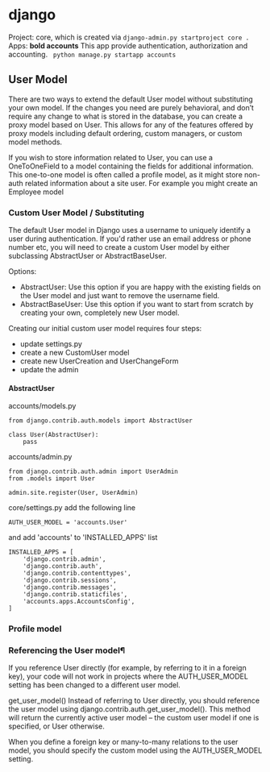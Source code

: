 # django
Project: 
core, which is created via ```django-admin.py startproject core .```
Apps:
**bold accounts**
    This app provide authentication, authorization and accounting.
    ``` python manage.py startapp accounts```

## User Model
There are two ways to extend the default User model without substituting your own model. If the changes you need are purely behavioral, and don’t require any change to what is stored in the database, you can create a proxy model based on User. This allows for any of the features offered by proxy models including default ordering, custom managers, or custom model methods.

If you wish to store information related to User, you can use a OneToOneField to a model containing the fields for additional information. This one-to-one model is often called a profile model, as it might store non-auth related information about a site user. For example you might create an Employee model

### Custom User Model / Substituting

The default User model in Django uses a username to uniquely identify a user during authentication. If you'd rather use an email address or phone number etc, you will need to create a custom User model by either subclassing AbstractUser or AbstractBaseUser.

Options:

* AbstractUser: Use this option if you are happy with the existing fields on the User model and just want to remove the username field.
* AbstractBaseUser: Use this option if you want to start from scratch by creating your own, completely new User model.

Creating our initial custom user model requires four steps:

* update settings.py
* create a new CustomUser model
* create new UserCreation and UserChangeForm
* update the admin

#### AbstractUser

accounts/models.py
```
from django.contrib.auth.models import AbstractUser

class User(AbstractUser):
    pass
```

accounts/admin.py
```from django.contrib import admin
from django.contrib.auth.admin import UserAdmin
from .models import User

admin.site.register(User, UserAdmin)
```
core/settings.py
add the following line

```
AUTH_USER_MODEL = 'accounts.User'
```
and add 'accounts' to 'INSTALLED_APPS' list
```
INSTALLED_APPS = [
    'django.contrib.admin',
    'django.contrib.auth',
    'django.contrib.contenttypes',
    'django.contrib.sessions',
    'django.contrib.messages',
    'django.contrib.staticfiles',
    'accounts.apps.AccountsConfig',
]
```
### Profile model

### Referencing the User model¶
If you reference User directly (for example, by referring to it in a foreign key), your code will not work in projects where the AUTH_USER_MODEL setting has been changed to a different user model.

get_user_model()
Instead of referring to User directly, you should reference the user model using django.contrib.auth.get_user_model(). This method will return the currently active user model – the custom user model if one is specified, or User otherwise.

When you define a foreign key or many-to-many relations to the user model, you should specify the custom model using the AUTH_USER_MODEL setting.